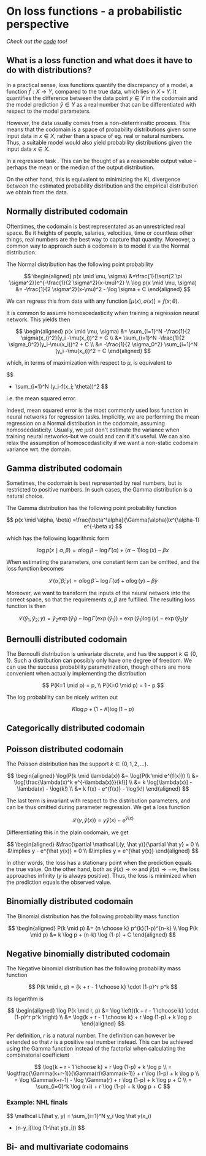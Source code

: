 # On loss functions - a probabilistic perspective

_Check out the [code](losses_keras.py) too!_

## What is a loss function and what does it have to do with distributions?

In a practical sense, loss functions quantify the discrepancy of a model, a function $\hat f : X \to Y$, compared to the true data, which lies in $X \times Y$. It quantifies the difference between the data point $y \in Y$ in the codomain and the model prediction $\hat y \in Y$ as a real number that can be differentiated with respect to the model parameters.

However, the data usually comes from a non-determinsitic process. This means that the codomain is a space of probability distributions given some input data in $x \in X$, rather than a space of eg. real or natural numbers. Thus, a suitable model would also yield probability distributions given the input data $x \in X$.

In a regression task . This can be thought of as a reasonable output value – perhaps the mean or the median of the output distribution.

On the other hand, this is equivalent to minimizing the KL divergence between the estimated probability distribution and the empirical distribution we obtain from the data.

## Normally distributed codomain

Oftentimes, the codomain is best representated as an unrestricted real space. Be it heights of people, salaries, velocities, time or countless other things, real numbers are the best way to capture that quantity. Moreover, a common way to approach such a codomain is to model it via the Normal distribution.

The Normal distribution has the following point probability

$$
\begin{aligned}
p(x \mid \mu, \sigma) &=\frac{1}{\sqrt{2 \pi \sigma^2}}e^{-\frac{1}{2 \sigma^2}(x-\mu)^2} \\
\log p(x \mid \mu, \sigma) &= -\frac{1}{2 \sigma^2}(x-\mu)^2 - \log \sigma + C
\end{aligned}
$$

We can regress this from data with any function $[\mu(x), \sigma(x)] = f(x; \theta)$.

It is common to assume homoscedasticity when training a regression neural network. This yields then 

$$
\begin{aligned}
p(x \mid \mu, \sigma) &= \sum_{i=1}^N -\frac{1}{2 \sigma(x_i)^2}(y_i -\mu(x_i))^2 + C \\
&= \sum_{i=1}^N -\frac{1}{2 \sigma_0^2}(y_i-\mu(x_i))^2 + C \\
&= -\frac{1}{2 \sigma_0^2} \sum_{i=1}^N (y_i -\mu(x_i))^2 + C
\end{aligned}
$$

which, in terms of maximization with respect to $\mu$, is equivalent to

$$
- \sum_{i=1}^N (y_i-f(x_i; \theta))^2
$$

i.e. the mean squared error.

Indeed, mean squared error is the most commonly used loss function in neural networks for regression tasks. Implicitly, we are performing the mean regression on a Normal distribution in the codomain, assuming homoscedasticity. Usually, we just don't estimate the variance when training neural networks–but we could and can if it's useful. We can also relax the assumption of homoscedasticity if we want a non-static codomain variance wrt. the domain.

## Gamma distributed codomain

Sometimes, the codomain is best represented by real numbers, but is restricted to positive numbers. In such cases, the Gamma distribution is a natural choice.

The Gamma distribution has the following point probability function

$$
p(x \mid \alpha, \beta) =\frac{\beta^\alpha}{\Gamma(\alpha)}x^{\alpha-1} e^{-\beta x}
$$

which has the following logarithmic form

$$
\log p(x \mid \alpha, \beta) = \alpha \log\beta - \log{\Gamma(\alpha)}+ (\alpha-1)\log(x)- \beta x
$$

When estimating the parameters, one constant term can be omitted, and the loss function becomes

$$
\mathcal L(\hat \alpha, \hat \beta; y) =  \hat \alpha \log \hat \beta - \log{\Gamma(\hat \alpha)}+ \hat \alpha\log(y)- \hat \beta y
$$

Moreover, we want to transform the inputs of the neural network into the correct space, so that the requirements $\alpha, \beta$ are fulfilled. The resulting loss function is then

$$
\mathcal L(\hat y_1, \hat y_2; y) = \hat y_2 \exp (\hat y_1) - \log{\Gamma(\exp( \hat y_1))}+ \exp( \hat y_1)\log(y)- \exp( \hat y_2) y
$$

## Bernoulli distributed codomain

The Bernoulli distribution is univariate discrete, and has the support $k \in \{0, 1\}.$ Such a distribution can possibly only have one degree of freedom. We can use the success probability parametrization, though others are more convenient when actually implementing the distribution

$$
P(K=1 \mid p) = p, \\ P(K=0 \mid p) = 1 - p
$$

The log probability can be nicely written out

$$
K \log p + (1-K) \log (1-p)
$$

## Categorically distributed codomain

## Poisson distributed codomain

The Poisson distribution has the support $k \in \{0, 1, 2, \dots\}$. 

$$
\begin{aligned}
\log(P(k \mid \lambda(x)) &= \log(P(k \mid e^{f(x)}) \\
&= \log[\frac{\lambda(x)^k e^{-\lambda(x)}}{k!}] \\
&= k \log[\lambda(x)] - \lambda(x) - \log(k!) \\
&= k f(x) - e^{f(x)} - \log(k!)
\end{aligned}
$$

The last term is invariant with respect to the distribution parameters, and can be thus omitted during parameter regression. We get a loss function

$$
\mathcal L(y, \hat y(x)) = y \hat y(x) - e^{\hat y(x)}
$$

Differentiating this in the plain codomain, we get

$$
\begin{aligned}
&\frac{\partial \mathcal L(y, \hat y)}{\partial \hat y} = 0 \\
&\implies y -  e^{\hat y(x)} = 0 \\
&\implies y = e^{\hat y(x)}
\end{aligned}
$$

In other words, the loss has a stationary point when the prediction equals the true value. On the other hand, both as $\hat y (x) \to \infty$ and $\hat y (x) \to -\infty$, the loss approaches infinity ($y$ is always positive). Thus, the loss is minimized when the prediction equals the observed value.

## Binomially distributed codomain

The Binomial distribution has the following probability mass function

$$
\begin{aligned}
P(k \mid p) &= {n \choose k} p^{k}(1-p)^{n-k} \\
\log P(k \mid p) &= k \log p + (n-k) \log (1-p) + C
\end{aligned}
$$

## Negative binomially distributed codomain

The Negative binomial distribution has the following probability mass function

$$
P(k \mid r, p) = {k + r - 1 \choose k} \cdot (1-p)^r p^k
$$

Its logarithm is

$$
\begin{aligned}
\log P(k \mid r, p) &= \log \left({k + r - 1 \choose k} \cdot (1-p)^r p^k \right) \\
&= \log{k + r - 1 \choose k} + r \log (1-p) + k \log p
\end{aligned}
$$

Per definition, $r$ is a natural number. The definition can however be extended so that $r$ is a positive real number instead. This can be achieved using the Gamma function instead of the factorial when calculating the combinatorial coefficient

$$
\log{k + r - 1 \choose k} + r \log (1-p) + k \log p
\\
= \log\frac{\Gamma(k+r-1)}{\Gamma(r)\Gamma(k-1)} + r \log (1-p) + k \log p
\\
= \log \Gamma(k+r-1) - \log \Gamma(r) + r \log (1-p) + k \log p + C
\\
= \sum_{i=0}^k \log (r+i) + r \log (1-p) + k \log p + C
$$

### Example: NHL finals

$$
\mathcal L(\hat y, y) = \sum_{i=1}^N y_i \log \hat y(x_i)
+ (n-y_i)\log (1-\hat y(x_i))
$$

## Bi- and multivariate codomains
